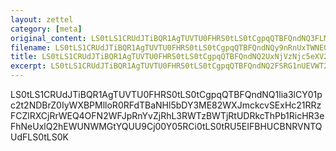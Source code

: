 ```yaml
---
layout: zettel
category: [meta]
original_content: LS0tLS1CRUdJTiBQR1AgTUVTU0FHRS0tLS0tCgpqQTBFQndNQ3FLM1RuMHJUdnVqNDBvVUJNdHp4eU04R1QyQVFEdXA3enJ5aTRtbDV6ZzVTL0FwK2V5UVowSWQrCnVEK1VzbjRkNUtoRFZTSDh3dWFMeGNnTUpoUGdDUjdQY0dxcS9Ua0UyYjczajlQTE8rNE0wd0ZGbVgwbHN1TjQKL2RmejdzOGt5OTJ3ekRvUWNUT0tkMkY3QTdBMUpXdGo0NjhZZUptNW1wd01KVGQxaUc0ODlyUFlGQmY1R25SUAp3VHAveGpJdAo9MlVEMQotLS0tLUVORCBQR1AgTUVTU0FHRS0tLS0tCg==
filename: LS0tLS1CRUdJTiBQR1AgTUVTU0FHRS0tLS0tCgpqQTBFQndNQy9nRnUxTWNEQ0tuNDBra0JNUlR4Mm1EaUxnUFFodzY4UmJMaGRrcEhEdUlLdGtieUtxREtITzM5CmlCeC9GaFlheTZPalYvK1VGL0tuMDFxUkNNVzJEQ0x6TWtnNElYOHdFVXhScWp6cjFtVmFKYjJYCj1xVWo0Ci0tLS0tRU5EIFBHUCBNRVNTQUdFLS0tLS0K
title: LS0tLS1CRUdJTiBQR1AgTUVTU0FHRS0tLS0tCgpqQTBFQndNQ2UxNjVzNjc5eXV2NDBqc0JrMTNOZWxkN3FZSTdUblhEQ2paOTVPZDFvZFlJczcwSzhrSVFKeGJBCmhhbVI2cmFBS2dsWTFKZWdUWUhnMVcvaVFYZXR6eWJiTWxEZ3BBPT0KPTBCa00KLS0tLS1FTkQgUEdQIE1FU1NBR0UtLS0tLQo=
excerpt: LS0tLS1CRUdJTiBQR1AgTUVTU0FHRS0tLS0tCgpqQTBFQndNQ2FSRG1nUEVWT2hUNDBrb0JHaU56YWMzTXpZUWljVUpDTU9YZEFrMzRRbkJlWjZHZzhpbVQrSFl2Ckw0SUd6NDhXQ2tLTzZZSUh6R0UzNnpYazltcFpWenlWSjAzbXB0cjluOUFtUURTTVdhZy9VdldMVUE9PQo9NFFkegotLS0tLUVORCBQR1AgTUVTU0FHRS0tLS0tCg==
---
```


LS0tLS1CRUdJTiBQR1AgTUVTU0FHRS0tLS0tCgpqQTBFQndNQ1lia3lCY01pc2t2NDBrZ0IyWXBPMlloR0RFdTBaNHl5bDY3ME82WXJmckcvSExHc21RRzFCZlRXCjRrWEQ4OFN2WFJpRnYvZjRhL3RWTzBWTjRtUDRkcThPb1RicHR3eFhNeUxlQ2hEWUNWMGtYQUU9Cj00Y05RCi0tLS0tRU5EIFBHUCBNRVNTQUdFLS0tLS0K
